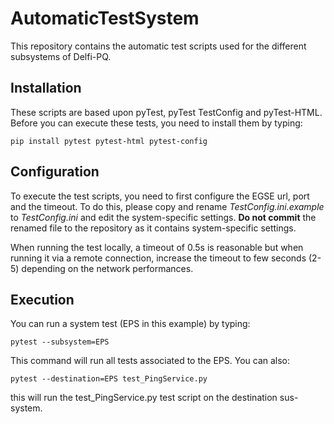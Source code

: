 # AutomaticTestSystem

This repository contains the automatic test scripts used for the different subsystems of Delfi-PQ.

## Installation

These scripts are based upon pyTest, pyTest TestConfig and pyTest-HTML. Before you can execute these tests, you need to install them by typing:

`pip install pytest pytest-html pytest-config`

## Configuration

To execute the test scripts, you need to first configure the EGSE url, port and the timeout. To do this, please copy and rename _TestConfig.ini.example_ to _TestConfig.ini_ and edit the system-specific settings. **Do not commit** the renamed file to the repository as it contains system-specific settings.

When running the test locally, a timeout of 0.5s is reasonable but when running it via a remote connection, increase the timeout to few seconds (2-5) depending on the network performances. 

## Execution

You can run a system test (EPS in this example) by typing:

`pytest --subsystem=EPS` 

This command will run all tests associated to the EPS. You can also:

`pytest --destination=EPS test_PingService.py`

this will run the test_PingService.py test script on the destination sus-system.


